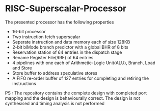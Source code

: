 # RISC-Superscalar-Processor

The presented processor has the following properties
- 16-bit processor
- Two instruction fetch superscalar
- Seperate instruction and data memory each of size 128KB
-  2-bit biMode branch predictor with a global BHR of 8 bits
-  Reservation station of 64 entries in the dispatch stage
-  Rename Register File(RRF) of 64 entries
-  4 pipelines with one each of Arithmetic-Logic Unit(ALU), Branch, Load and Store
-  Store buffer to address speculative stores
-  A FIFO re-order buffer of 127 entries for completing and retiring the instructions

PS : The repository contains the complete design with completed port mapping and the design is behaviourally correct. The design is not synthesised and timing analysis is not performed 
